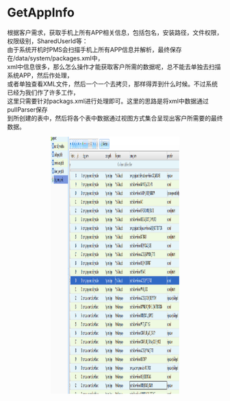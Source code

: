 # GetAppInfo
根据客户需求，获取手机上所有APP相关信息，包括包名，安装路径，文件权限，权限级别，SharedUserId等：<br>
由于系统开机时PMS会扫描手机上所有APP信息并解析，最终保存在/data/system/packages.xml中，<br>
xml中信息很多，那么怎么操作才能获取客户所需的数据呢，总不能去单独去扫描系统APP，然后作处理，<br>
或者单独查看XML文件，然后一个一个去拷贝，那样得弄到什么时候。不过系统已经为我们作了许多工作，<br>
这里只需要针对packags.xml进行处理即可。这里的思路是将xml中数据通过pullParser保存<br>
到所创建的表中，然后将各个表中数据通过视图方式集合呈现出客户所需要的最终数据。<br>
<div align=center><img width="300" height="600" src="https://github.com/xl040301/GetAppInfo/blob/master/screenshot/shot.png"/></div>
